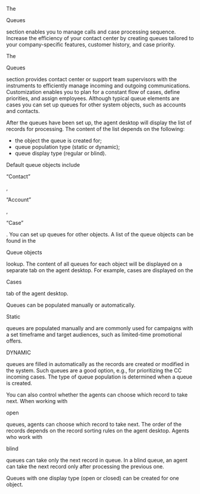 


 The
 
 Queues
 
 section enables you to manage calls and case processing sequence. Increase the efficiency of your contact center by creating queues tailored to your company-specific features, customer history, and case priority.
 



 The
 
 Queues
 
 section provides contact center or support team supervisors with the instruments to efficiently manage incoming and outgoing communications. Customization enables you to plan for a constant flow of cases, define priorities, and assign employees. Although typical queue elements are cases you can set up queues for other system objects, such as accounts and contacts.
 



 After the queues have been set up, the agent desktop will display the list of records for processing. The content of the list depends on the following:
 


* the object the queue is created for;
* queue population type (static or dynamic);
* queue display type (regular or blind).



 Default queue objects include
 
 “Contact”
 
 ,
 
 “Account”
 
 ,
 
 “Case”
 
 . You can set up queues for other objects. A list of the queue objects can be found in the
 
 Queue objects
 
 lookup. The content of all queues for each object will be displayed on a separate tab on the agent desktop. For example, cases are displayed on the
 
 Cases
 
 tab of the agent desktop.
 



 Queues can be populated manually or automatically.
 
 Static
 
 queues are populated manually and are commonly used for campaigns with a set timeframe and target audiences, such as limited-time promotional offers.
 
 DYNAMIC
 
 queues are filled in automatically as the records are created or modified in the system. Such queues are a good option, e.g., for prioritizing the CC incoming cases. The type of queue population is determined when a queue is created.
 



 You can also control whether the agents can choose which record to take next. When working with
 
 open
 
 queues, agents can choose which record to take next. The order of the records depends on the record sorting rules on the agent desktop. Agents who work with
 
 blind
 
 queues can take only the next record in queue. In a blind queue, an agent can take the next record only after processing the previous one.
 



 Queues with one display type (open or closed) can be created for one object.
 






